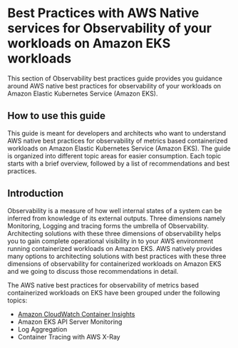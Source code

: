 # Best Practices with AWS Native services for Observability of your workloads on Amazon EKS workloads 

This section of Observability best practices guide provides you guidance around AWS native best practices for observability of your workloads on Amazon Elastic Kubernetes Service (Amazon EKS).  

## How to use this guide

This guide is meant for developers and architects who want to understand AWS native best practices for observability of metrics based containerized workloads on Amazon Elastic Kubernetes Service (Amazon EKS). The guide is organized into different topic areas for easier consumption. Each topic starts with a brief overview, followed by a list of recommendations and best practices.

## Introduction

Observability is a measure  of how well internal states of a system can be inferred from knowledge of its external outputs. Three dimensions namely Monitoring, Logging and tracing forms the umbrella of Observability. Architecting solutions with these three dimensions of observability helps you to gain complete operational visibility in to your AWS environment running containerized workloads on Amazon EKS. AWS natively provides many options to architecting solutions with best practices with these three dimensions of observability for containerized workloads on Amazon EKS and we going to discuss those recommendations in detail.

The AWS native best practices for observability of metrics based containerized workloads on EKS have been grouped under the following topics:

* [Amazon CloudWatch Container Insights](./eks-aws-native/amazon-cloudwatch-container-insights.md)
* Amazon EKS API Server Monitoring
* Log Aggregation
* Container Tracing with AWS X-Ray